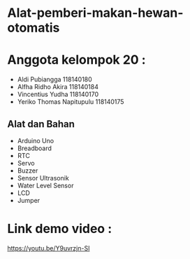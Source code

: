 # Alat-pemberi-makan-hewan-otomatis
  
# Anggota kelompok 20 :
* Aldi Pubiangga            118140180
* Alfha Ridho Akira         118140184
* Vincentius Yudha          118140170 
* Yeriko Thomas Napitupulu  118140175 
  
## Alat dan Bahan
*	Arduino Uno
*	Breadboard
*	RTC
*	Servo
*	Buzzer
*	Sensor Ultrasonik
*	Water Level Sensor
*	LCD
* Jumper

# Link demo video :
https://youtu.be/Y9uvrzjn-SI
<br><br>
